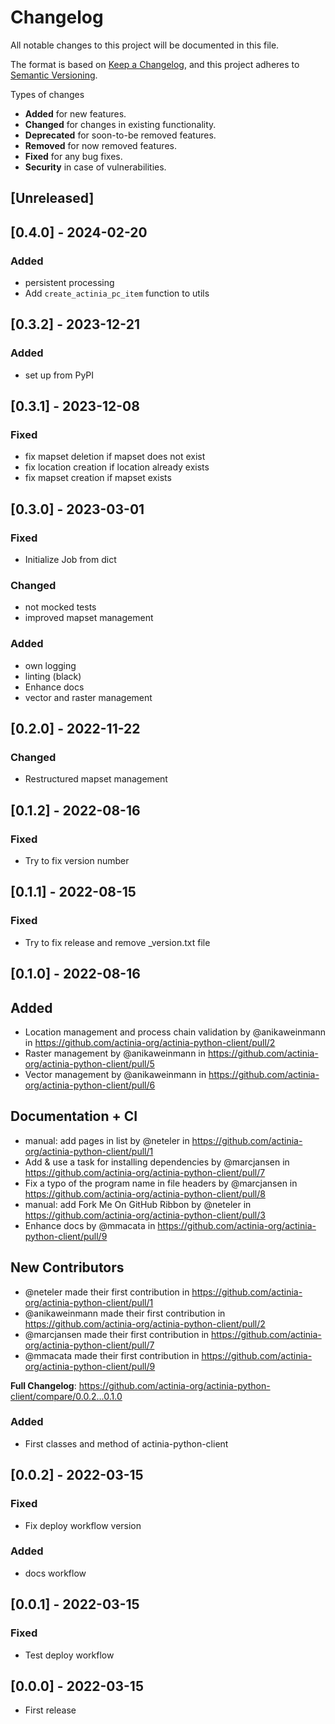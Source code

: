 # Changelog
All notable changes to this project will be documented in this file.

The format is based on [Keep a Changelog](https://keepachangelog.com/en/1.0.0/),
and this project adheres to [Semantic Versioning](https://semver.org/spec/v2.0.0.html).

Types of changes

* __Added__ for new features.
* __Changed__ for changes in existing functionality.
* __Deprecated__ for soon-to-be removed features.
* __Removed__ for now removed features.
* __Fixed__ for any bug fixes.
* __Security__ in case of vulnerabilities.


## [Unreleased]

## [0.4.0] - 2024-02-20
### Added
- persistent processing
- Add `create_actinia_pc_item` function to utils


## [0.3.2] - 2023-12-21
### Added
- set up from PyPI


## [0.3.1] - 2023-12-08
### Fixed
- fix mapset deletion if mapset does not exist
- fix location creation if location already exists
- fix mapset creation if mapset exists


## [0.3.0] - 2023-03-01
### Fixed
* Initialize Job from dict

### Changed
* not mocked tests
* improved mapset management

### Added
* own logging
* linting (black)
* Enhance docs
* vector and raster management

## [0.2.0] - 2022-11-22
### Changed
* Restructured mapset management

## [0.1.2] - 2022-08-16
### Fixed
* Try to fix version number

## [0.1.1] - 2022-08-15
### Fixed
* Try to fix release and remove _version.txt file

## [0.1.0] - 2022-08-16
## Added
* Location management and process chain validation by @anikaweinmann in https://github.com/actinia-org/actinia-python-client/pull/2
* Raster management by @anikaweinmann in https://github.com/actinia-org/actinia-python-client/pull/5
* Vector management by @anikaweinmann in https://github.com/actinia-org/actinia-python-client/pull/6

## Documentation + CI
* manual: add pages in list by @neteler in https://github.com/actinia-org/actinia-python-client/pull/1
* Add & use a task for installing dependencies by @marcjansen in https://github.com/actinia-org/actinia-python-client/pull/7
* Fix a typo of the program name in file headers by @marcjansen in https://github.com/actinia-org/actinia-python-client/pull/8
* manual: add Fork Me On GitHub Ribbon by @neteler in https://github.com/actinia-org/actinia-python-client/pull/3
* Enhance docs by @mmacata in https://github.com/actinia-org/actinia-python-client/pull/9

## New Contributors
* @neteler made their first contribution in https://github.com/actinia-org/actinia-python-client/pull/1
* @anikaweinmann made their first contribution in https://github.com/actinia-org/actinia-python-client/pull/2
* @marcjansen made their first contribution in https://github.com/actinia-org/actinia-python-client/pull/7
* @mmacata made their first contribution in https://github.com/actinia-org/actinia-python-client/pull/9

**Full Changelog**: https://github.com/actinia-org/actinia-python-client/compare/0.0.2...0.1.0

### Added
* First classes and method of actinia-python-client

## [0.0.2] - 2022-03-15
### Fixed
- Fix deploy workflow version
### Added
- docs workflow

## [0.0.1] - 2022-03-15
### Fixed
- Test deploy workflow

## [0.0.0] - 2022-03-15
- First release
